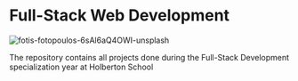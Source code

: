 # Full-Stack Web Development

![fotis-fotopoulos-6sAl6aQ4OWI-unsplash](https://github.com/v-dav/holbertonschool-web-development/assets/115344057/263e814f-c9d0-4402-a0b9-7230b98aefdd)

The repository contains all projects done during the Full-Stack Development specialization year at Holberton School
